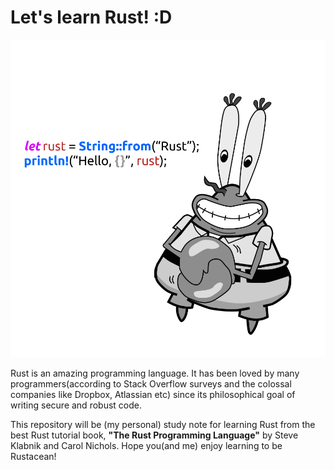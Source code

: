 # Let's learn Rust! :D

![main_img](./img/hello_rust.png)

Rust is an amazing programming language. It has been loved by many programmers(according to Stack Overflow surveys and the colossal companies like Dropbox, Atlassian etc) since its philosophical goal of writing secure and robust code. 

This repository will be (my personal) study note for learning Rust from the best Rust tutorial book, **"The Rust Programming Language"** by Steve Klabnik and Carol Nichols. Hope you(and me) enjoy learning to be Rustacean!
